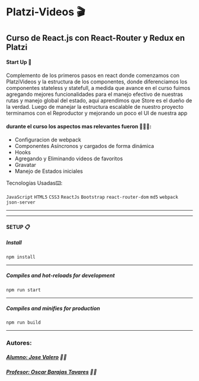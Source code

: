 # Platzi-Videos 🎬

## Curso de React.js con React-Router y Redux  en Platzi

#### Start Up 🚀
Complemento de los primeros pasos en react donde comenzamos con PlatziVideos y la estructura de los componentes, donde diferenciamos los componentes stateless y statefull, a medida que avance en el curso fuimos agregando mejores funcionalidades para el manejo efectivo de nuestras rutas y manejo global del estado, aqui aprendimos que Store es el dueño de la verdad. Luego de manejar la estructura escalable de nuestro proyecto terminamos con el Reproductor y mejorando un poco el UI de nuestra app

#### durante el curso los aspectos mas relevantes fueron 🤯🤯🤯:

- Configuracion de webpack
- Componentes Asíncronos y cargados de forma dinámica
- Hooks
- Agregando y Eliminando videos de favoritos
- Gravatar
- Manejo de Estados iniciales 


Tecnologías Usadas⌨️:

 `JavaScript`  `HTML5`  `CSS3` `ReactJs` `Bootstrap` `react-router-dom` `md5` `webpack` `json-server`
 
---

---
#### SETUP 📋

##### Install
    npm install
---
##### Compiles and hot-reloads for development
    npm run start
---
##### Compiles and minifies for production
    npm run build

---

### Autores:

##### [Alumno: Jose Valero](https://www.linkedin.com/in/josemiguelvalero/ "Jose Valero") 👨‍🎓
##### [Profesor: Oscar Barajas Tavares](https://github.com/gndxs "Oscar Barajas Tavares") 👨‍🏫
